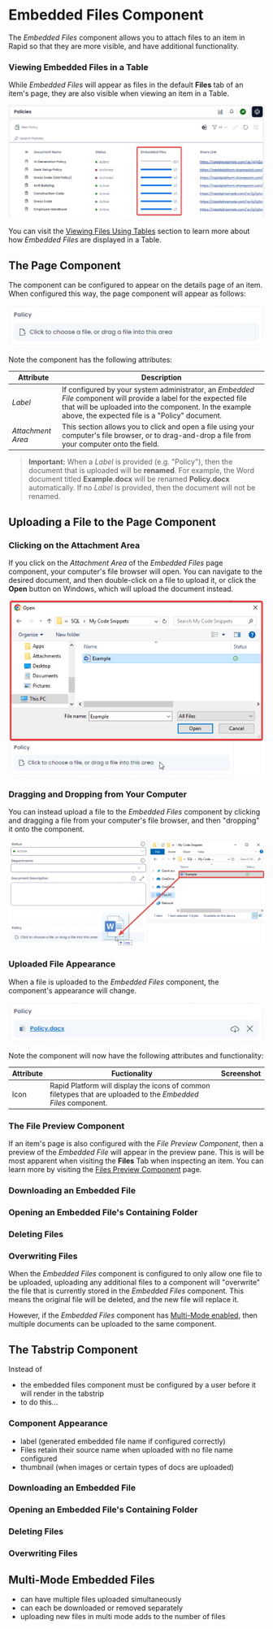 # Embedded Files Component
The *Embedded Files* component allows you to attach files to an item in Rapid so that they are more visible, and have additional functionality.

### Viewing Embedded Files in a Table
While *Embedded Files* will appear as files in the default **Files** tab of an item's page, they are also visible when viewing an item in a Table. 

![A screenshot that demonstrates how embedded files appear as rows in a table. Each embedded file is added to a progress bar, to represent how many expected files have been uploaded to their respective containers in the embedded files tabstrip component.](<Embedded Files Table View.png>)

You can visit the <a href="https://rapiddocs.z8.web.core.windows.net/docs/Rapid/User%20Manual/Explorer/Tables%20and%20items/data-tables/viewing-dates-and-files-using-tables#viewing-file-data" target="_blank">Viewing Files Using Tables</a> section to learn more about how *Embedded Files* are displayed in a Table.

## The Page Component
The component can be configured to appear on the details page of an item. When configured this way, the page component will appear as follows:

![A screenshot that shows how the page component for Embedded Files appears to the user. The component is a bevelled rectangle surrounded by a faint, dashed line border. At the top of the component is the label for the Embedded File. In the example provided, the label read "Policy". Below the label for the Embedded file is a faint grey box. Inside the grey box is the "Upload File" icon, and the prompt: "Click to choose a file, or drag a file into this area".](<Embedded Files Page Component.png>)

Note the component has the following attributes:

| Attribute | Description |
| --- | --- |
| *Label* | If configured by your system administrator, an *Embedded File* component will provide a label for the expected file that will be uploaded into the component. In the example above, the expected file is a "Policy" document.|
| *Attachment Area* | This section allows you to click and open a file using your computer's file browser, or to drag-and-drop a file from your computer onto the field. |

> **Important:** When a *Label* is provided (e.g. "Policy"), then the document that is uploaded will be **renamed**. For example, the Word document titled **Example.docx** will be renamed **Policy.docx** automatically. If no *Label* is provided, then the document will not be renamed.

## Uploading a File to the Page Component
### Clicking on the Attachment Area
If you click on the *Attachment Area* of the *Embedded Files* page component, your computer's file browser will open. You can navigate to the desired document, and then double-click on a file to upload it, or click the **Open** button on Windows, which will upload the document instead.

![A screenshot that demonstrates how clicking on the attachment area of a will open the computer's file browser. In the example provided, the file browser only contains a single word document titled "Example". ](<Embedded Files OS Browser.png>)

### Dragging and Dropping from Your Computer
You can instead upload a file to the *Embedded Files* component by clicking and dragging a file from your computer's file browser, and then "dropping" it onto the component.

![A screenshot that demonstrates how a user can drag a file from Windows Explorer (or a similar program on Max or Linux). The file can then be "dropped" onto the Embedded Files component.](<Embedded Files OS Browser Drag.png>)

### Uploaded File Appearance
When a file is uploaded to the *Embedded Files* component, the component's appearance will change.

![A screenshot that reveals how a file that is uploaded via the Embedded Files page component appears to the user. The component now has a document icon, a documen name and type as a hyperlink, as well as a download and delete button at the far right of the component.](<Embedded Files Page Component Uploaded.png>)

Note the component will now have the following attributes and functionality:

| Attribute | Fuctionality | Screenshot |
| --- | --- | --- |
| Icon | Rapid Platform will display the icons of common filetypes that are uploaded to the *Embedded Files* component. | 

### The File Preview Component
If an item's page is also configured with the *File Preview Component*, then a preview of the *Embedded File* will appear in the preview pane. This is will be most apparent when visiting the **Files** Tab when inspecting an item. You can learn more by visiting the <a href="https://rapiddocs.z8.web.core.windows.net/docs/Rapid/User%20Manual/Explorer/Page%20Components/File%20Preview%20Component" target="_blank">Files Preview Component</a> page.

### Downloading an Embedded File


### Opening an Embedded File's Containing Folder

### Deleting Files

### Overwriting Files
When the *Embedded Files* component is configured to only allow one file to be uploaded, uploading any additional files to a component will "overwrite" the file that is currently stored in the *Embedded Files* component. This means the original file will be deleted, and the new file will replace it.

However, if the *Embedded Files* component has <a href="https://rapiddocs.z8.web.core.windows.net/docs/Rapid/User%20Manual/Explorer/Page%20Components/Embedded%20Files#Mutli-Mode%20Embedded%20Files">Multi-Mode enabled</a>, then multiple documents can be uploaded to the same component.

## The Tabstrip Component
Instead of 

- the embedded files component must be configured by a user before it will render in the tabstrip
- to do this...

### Component Appearance
- label (generated embedded file name if configured correctly)
- Files retain their source name when uploaded with no file name configured
- thumbnail (when images or certain types of docs are uploaded)

### Downloading an Embedded File

### Opening an Embedded File's Containing Folder

### Deleting Files

### Overwriting Files

## Multi-Mode Embedded Files
- can have multiple files uploaded simultaneously
- can each be downloaded or removed separately
- uploading new files in multi mode adds to the number of files